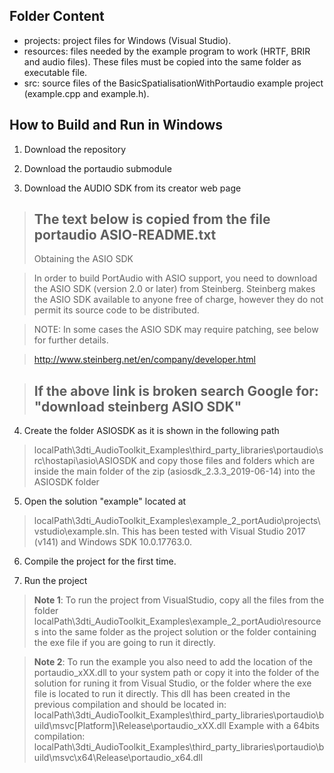 Folder Content
-

- projects: project files for Windows (Visual Studio).
- resources: files needed by the example program to work (HRTF, BRIR and audio files). These files must be copied into the same folder as executable file.
- src: source files of the BasicSpatialisationWithPortaudio example project (example.cpp and example.h).

How to Build and Run in Windows
-
1. Download the repository

2. Download the portaudio submodule

3. Download the AUDIO SDK from its creator web page 

>The text below is copied from the file portaudio ASIO-README.txt
>----------------------
>Obtaining the ASIO SDK

>In order to build PortAudio with ASIO support, you need to download 
the ASIO SDK (version 2.0 or later) from Steinberg. Steinberg makes the ASIO 
SDK available to anyone free of charge, however they do not permit its 
source code to be distributed.

>NOTE: In some cases the ASIO SDK may require patching, see below 
for further details.

>http://www.steinberg.net/en/company/developer.html

>If the above link is broken search Google for:
"download steinberg ASIO SDK"
>----------------------

4. Create the folder ASIOSDK as it is shown in the following path 
>localPath\3dti_AudioToolkit_Examples\third_party_libraries\portaudio\src\hostapi\asio\ASIOSDK
and copy those files and folders which are inside the main folder of the zip (asiosdk_2.3.3_2019-06-14) into the ASIOSDK folder

5. Open the solution "example" located at 
> localPath\3dti_AudioToolkit_Examples\example_2_portAudio\projects\vstudio\example.sln. 
This has been tested with Visual Studio 2017 (v141) and Windows SDK 10.0.17763.0. 

6. Compile the project for the first time. 

7. Run the project

>**Note 1**: To run the project from VisualStudio, copy all the files from the folder 
> localPath\3dti_AudioToolkit_Examples\example_2_portAudio\resources
into the same folder as the project solution or the folder containing the exe file if you are going to run it directly.

>**Note 2**: To run the example you also need to add the location of the portaudio_xXX.dll to your system path or copy it into the folder of the solution for runing it from Visual Studio, or the folder where the exe file is located to run it directly. This dll has been created in the previous compilation and should be located in: localPath\3dti_AudioToolkit_Examples\third_party_libraries\portaudio\build\msvc\[Platform]\Release\portaudio_xXX.dll
>Example with a 64bits compilation: localPath\3dti_AudioToolkit_Examples\third_party_libraries\portaudio\build\msvc\x64\Release\portaudio_x64.dll




